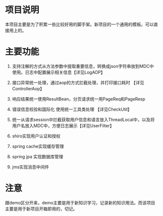 # 项目说明
本项目主要是为了积累一些比较好用的脚手架。新项目的一个通用的模板。可以直接用上的。



# 主要功能

1. 支持注解的方式从方法参数中提取重要信息，转换成json字符串放到MDC中使用。日志中配置展示相关信息【详见LogAOP】

2. 接口异常统一处理，通过aop的方式拦截处理，并打印接口耗时 【详见ControllerAop】

3. 响应结果统一使用ResultBean，分页请求统一用PageReq和PageResp
4. 错误信息校验和国际化 使用统一工具类处理 【详见CheckUtil】
5. 统一从请求session中拦截获取用户信息和语言放入ThreadLocal中，以及将用户名放入MDC中，方便日志展示【详见UserFilter】
6. shiro实现用户认证和授权
7. spring cache实现缓存管理
8. spring jpa 实现数据库管理
9. jms实现消息中间件

# 注意
跟demo区分开来，demo主要是用于新知识学习，记录新的知识用法。而该项目主要是用于新项目开箱即用的，切记。
